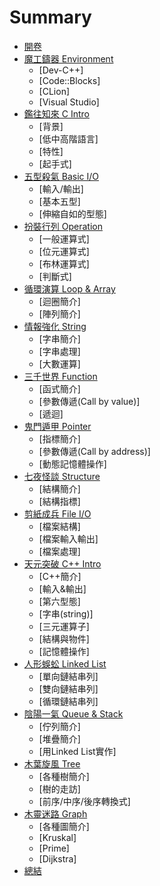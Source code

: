 # Summary

* [開卷](README.md)
* [魔工鑄器 Environment](Ch0/Intro.md)
  * [Dev-C++]
  * [Code::Blocks]
  * [CLion]
  * [Visual Studio]
* [鑑往知來 C Intro](Ch1/Intro.md)
  * [背景]
  * [低中高階語言]
  * [特性]
  * [起手式]
* [五型殺氣 Basic I/O](Ch2/Intro.md)
  * [輸入/輸出]
  * [基本五型]
  * [伸縮自如的型態]
* [扮裝行列 Operation](Ch3/Intro.md)
  * [一般運算式]
  * [位元運算式]
  * [布林運算式]
  * [判斷式]
* [循環演算 Loop & Array](Ch4/Intro.md)
  * [迴圈簡介]
  * [陣列簡介]
* [情報強化 String](Ch5/Intro.md)
  * [字串簡介]
  * [字串處理]
  * [大數運算]
* [三千世界 Function](Ch6/Intro.md)
  * [函式簡介]
  * [參數傳遞(Call by value)]
  * [遞迴]
* [鬼門遁甲 Pointer](Ch7/Intro.md)
  * [指標簡介]
  * [參數傳遞(Call by address)]
  * [動態記憶體操作]
* [七夜怪談 Structure](Ch8/Intro.md)
  * [結構簡介]
  * [結構指標]
* [剪紙成兵 File I/O](Ch9/Intro.md)
  * [檔案結構]
  * [檔案輸入輸出]
  * [檔案處理]
* [天元突破 C++ Intro](Ch10/Intro.md)
  * [C++簡介]
  * [輸入&輸出]
  * [第六型態]
  * [字串(string)]
  * [三元運算子]
  * [結構與物件]
  * [記憶體操作]
* [人形蜈蚣 Linked List](Ch11/Intro.md)
  * [單向鏈結串列]
  * [雙向鏈結串列]
  * [循環鏈結串列]
* [陰陽一氣 Queue & Stack](Ch12/Intro.md)
  * [佇列簡介]
  * [堆疊簡介]
  * [用Linked List實作]
* [木葉旋風 Tree](Ch13/Intro.md)
  * [各種樹簡介]
  * [樹的走訪]
  * [前序/中序/後序轉換式]
* [木靈迷路 Graph](Ch14/Intro.md)
  * [各種圖簡介]
  * [Kruskal]
  * [Prime]
  * [Dijkstra]
* [總結](End.md)
